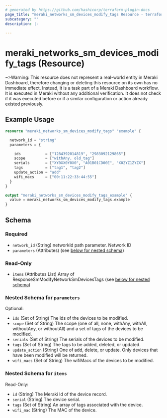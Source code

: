```yaml
---
# generated by https://github.com/hashicorp/terraform-plugin-docs
page_title: "meraki_networks_sm_devices_modify_tags Resource - terraform-provider-meraki"
subcategory: ""
description: |-
  
---
```


# meraki_networks_sm_devices_modify_tags (Resource)



~>Warning: This resource does not represent a real-world entity in Meraki Dashboard, therefore changing or deleting this resource on its own has no immediate effect. Instead, it is a task part of a Meraki Dashboard workflow. It is executed in Meraki without any additional verification. It does not check if it was executed before or if a similar configuration or action 
already existed previously.

## Example Usage

```terraform
resource "meraki_networks_sm_devices_modify_tags" "example" {

  network_id = "string"
  parameters = {

    ids           = ["1284392014819", "2983092129865"]
    scope         = ["withAny, old_tag"]
    serials       = ["XY0XX0Y0X0", "A01B01CD00E", "X02YZ1ZYZX"]
    tags          = ["tag1", "tag2"]
    update_action = "add"
    wifi_macs     = ["00:11:22:33:44:55"]
  }
}

output "meraki_networks_sm_devices_modify_tags_example" {
  value = meraki_networks_sm_devices_modify_tags.example
}
```

<!-- schema generated by tfplugindocs -->
## Schema

### Required

- `network_id` (String) networkId path parameter. Network ID
- `parameters` (Attributes) (see [below for nested schema](#nestedatt--parameters))

### Read-Only

- `items` (Attributes List) Array of ResponseSmModifyNetworkSmDevicesTags (see [below for nested schema](#nestedatt--items))

<a id="nestedatt--parameters"></a>
### Nested Schema for `parameters`

Optional:

- `ids` (Set of String) The ids of the devices to be modified.
- `scope` (Set of String) The scope (one of all, none, withAny, withAll, withoutAny, or withoutAll) and a set of tags of the devices to be modified.
- `serials` (Set of String) The serials of the devices to be modified.
- `tags` (Set of String) The tags to be added, deleted, or updated.
- `update_action` (String) One of add, delete, or update. Only devices that have been modified will be returned.
- `wifi_macs` (Set of String) The wifiMacs of the devices to be modified.


<a id="nestedatt--items"></a>
### Nested Schema for `items`

Read-Only:

- `id` (String) The Meraki Id of the device record.
- `serial` (String) The device serial.
- `tags` (Set of String) An array of tags associated with the device.
- `wifi_mac` (String) The MAC of the device.

